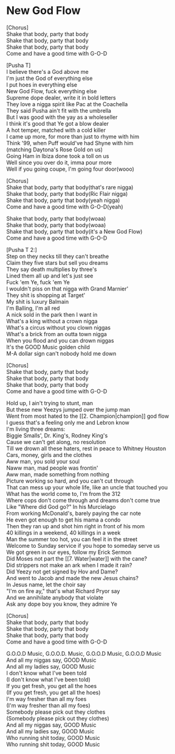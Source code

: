 # New God Flow

[Chorus]  
Shake that body, party that body  
Shake that body, party that body  
Shake that body, party that body  
Come and have a good time with G-O-D  

[Pusha T]  
I believe there's a God above me  
I'm just the God of everything else  
I put hoes in everything else  
New God Flow, fuck everything else  
Supreme dope dealer, write it in bold letters  
They love a nigga spirit like Pac at the Coachella  
They said Pusha ain't fit with the umbrella  
But I was good with the yay as a wholeseller  
I think it's good that Ye got a blow dealer  
A hot temper, matched with a cold killer  
I came up more, for more than just to rhyme with him  
Think '99, when Puff would've had Shyne with him  
(matching Daytona's Rose Gold on us)  
Going Ham in Ibiza done took a toll on us  
Well since you over do it, imma pour more  
Well if you going coupe, I'm going four door(wooo)  

[Chorus]  
Shake that body, party that body(that's rare nigga)  
Shake that body, party that body(Ric Flair nigga)  
Shake that body, party that body(yeah nigga)  
Come and have a good time with G-O-D(yeah)  

Shake that body, party that body(woaa)  
Shake that body, party that body(woaa)  
Shake that body, party that body(it's a New God Flow)  
Come and have a good time with G-O-D  

[Pusha T 2:]  
Step on they necks till they can't breathe  
Claim they five stars but sell you dreams  
They say death multiplies by three's  
Lined them all up and let's just see  
Fuck 'em Ye, fuck 'em Ye  
I wouldn't piss on that nigga with Grand Marnier'  
They shit is shopping at Target'  
My shit is luxury Balmain  
I'm Balling, I'm all red  
A nick sold in the park then I want in  
What's a king without a crown nigga  
What's a circus without you clown niggas  
What's a brick from an outta town nigga  
When you flood and you can drown niggas  
It's the GOOD Music golden child  
M-A dollar sign can't nobody hold me down  

[Chorus]  
Shake that body, party that body  
Shake that body, party that body  
Shake that body, party that body  
Come and have a good time with G-O-D  

Hold up, I ain't trying to stunt, man  
But these new Yeezys jumped over the jump man  
Went from most hated to the [[2. Champion|champion]] god flow  
I guess that's a feeling only me and Lebron know  
I'm living three dreams:  
Biggie Smalls', Dr. King's, Rodney King's  
Cause we can't get along, no resolution  
Till we drown all these haters, rest in peace to Whitney Houston  
Cars, money, girls and the clothes  
Aww man, you sold your soul  
Naww man, mad people was frontin'  
Aww man, made something from nothing  
Picture working so hard, and you can't cut through  
That can mess up your whole life, like an uncle that touched you  
What has the world come to, I'm from the 312  
Where cops don't come through and dreams don't come true  
Like "Where did God go?" In his Murcielago  
From working McDonald's, barely paying the car note  
He even got enough to get his mama a condo  
Then they ran up and shot him right in front of his mom  
40 killings in a weekend, 40 killings in a week  
Man the summer too hot, you can feel it in the street  
Welcome to Sunday service if you hope to someday serve us  
We got green in our eyes, follow my Erick Sermon  
Did Moses not part the [[7. Water|water]] with the cane?  
Did strippers not make an ark when I made it rain?  
Did Yeezy not get signed by Hov and Dame?  
And went to Jacob and made the new Jesus chains?  
In Jesus name, let the choir say  
"I'm on fire ay," that's what Richard Pryor say  
And we annihilate anybody that violate  
Ask any dope boy you know, they admire Ye  

[Chorus]  
Shake that body, party that body  
Shake that body, party that body  
Shake that body, party that body  
Come and have a good time with G-O-D  

G.O.O.D Music, G.O.O.D. Music, G.O.O.D Music, G.O.O.D Music  
And all my niggas say, GOOD Music  
And all my ladies say, GOOD Music  
I don't know what I've been told  
(I don't know what I've been told)  
If you get fresh, you get all the hoes  
(If you get fresh, you get all the hoes)  
I'm way fresher than all my foes  
(I'm way fresher than all my foes)  
Somebody please pick out they clothes  
(Somebody please pick out they clothes)  
And all my niggas say, GOOD Music  
And all my ladies say, GOOD Music  
Who running shit today, GOOD Music  
Who running shit today, GOOD Music
